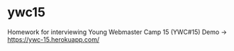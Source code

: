 # ywc15
Homework for interviewing Young Webmaster Camp 15 (YWC#15)
Demo -> https://ywc-15.herokuapp.com/